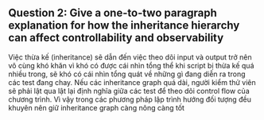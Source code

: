 ## **Question 2:  Give a one-to-two paragraph explanation for how the inheritance hierarchy can affect controllability and observability** ##

 Việc thừa kế (inheritance) sẽ dẫn đến việc theo dõi input và output trở nên vô cùng khó khăn vì khó có được cái nhìn tổng thể khi script bị thừa kế quá nhiều trong, sẽ khó có cái nhìn tổng quát về những gì đang diễn ra trong các test đang chay. Nếu các inheritance graph quá dài, người kiểm thử viên sẽ phải lật qua lật lại định nghĩa giữa các test để theo dõi control flow của chương trình. Vì vậy trong các phương pháp lập trình hướng đối tượng đều khuyên nên giữ inheritance graph càng nông càng tốt